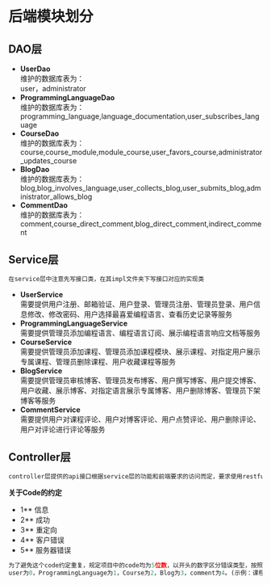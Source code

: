 # 后端模块划分  
## DAO层
- **UserDao**  
  维护的数据库表为：  
  user，administrator
- **ProgrammingLanguageDao**  
  维护的数据库表为：
  programming_language,language_documentation,user_subscribes_language
- **CourseDao**  
  维护的数据库表为：
  course,course_module,module_course,user_favors_course,administrator_updates_course
- **BlogDao**  
  维护的数据库表为：  
  blog,blog_involves_language,user_collects_blog,user_submits_blog,administrator_allows_blog
- **CommentDao**  
  维护的数据库表为： 
  comment,course_direct_comment,blog_direct_comment,indirect_comment
## Service层
```python
在service层中注意先写接口类，在其impl文件夹下写接口对应的实现类
```
- **UserService**  
  需要提供用户注册、邮箱验证、用户登录、管理员注册、管理员登录、用户信息修改、修改密码、用户选择最喜爱编程语言、查看历史记录等服务
- **ProgrammingLanguageService**  
  需要提供管理员添加编程语言、编程语言订阅、展示编程语言响应文档等服务
- **CourseService**  
  需要提供管理员添加课程、管理员添加课程模块、展示课程、对指定用户展示专属课程、管理员删除课程、用户收藏课程等服务
- **BlogService**  
  需要提供管理员审核博客、管理员发布博客、用户撰写博客、用户提交博客、用户收藏、展示博客、对指定语言展示专属博客、用户删除博客、管理员下架博客等服务
- **CommentService**  
  需要提供用户对课程评论、用户对博客评论、用户点赞评论、用户删除评论、用户对评论进行评论等服务
## Controller层
```python
controller层提供的api接口根据service层的功能和前端要求的访问而定，要求使用restful开发风格，对于前端的http请求，查询数据为get请求，提交数据为post请求，修改数据为put请求，删除数据为delete请求，不传入数据的请求一般为get请求，涉及隐私数据的采用post或put请求，按照前面service的划分一共5个controller
```  
**关于Code的约定** 
- 1** 信息
- 2** 成功
- 3** 重定向
- 4** 客户错误
- 5** 服务器错误  
```python
为了避免这个code约定重复，规定项目中的code均为5位数，以开头的数字区分错误类型，按照前面划分的模块，code中第二个数字：
user为0，ProgrammingLanguage为1，Course为2，Blog为3，comment为4。(示例：课程添加成功(2 2 000))
```